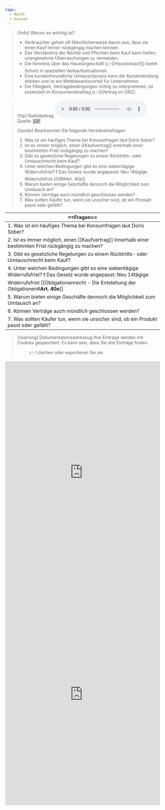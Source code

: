 ```yaml
---
tags:
  - Recht
  - Konsum
---
```

>[!info] Warum es wichtig ist?
>- Verbraucher gehen oft fälschlicherweise davon aus, dass sie einen Kauf immer rückgängig machen können.
>- Das Verständnis der Rechte und Pflichten beim Kauf kann helfen, unangenehme Überraschungen zu vermeiden.
>- Die Kenntnis über das Haustürgeschäft (👉[[Haustürkauf]]) bietet Schutz in speziellen Verkaufssituationen.
>- Eine kundenfreundliche Umtauschpraxis kann die Kundenbindung stärken und ist ein Wettbewerbsvorteil für Unternehmen.
>- Die Fähigkeit, Vertragsbedingungen richtig zu interpretieren, ist essenziell im Konsumentenalltag (👉[[Vertrag im OR]]).

>[!tip] Radiobeitrag
><audio controls><source src="https://srfaudio-a.akamaihd.net/delivery/world/a73b329e-9536-44cd-824d-e74fabdd1703.mp3"></audio>
>Quelle: [SRF](https://www.srf.ch/play/embed?urn=urn:srf:audio:7c587ffc-c728-4bf4-b541-f9d900e73c10)

>[!quote] Beantworten Sie folgende Verständnisfragen
>1. Was ist ein häufiges Thema bei Konsumfragen laut Doris Sober?
>2. Ist es immer möglich, einen [[Kaufvertrag]] innerhalb einer bestimmten Frist rückgängig zu machen?
>3. Gibt es gesetzliche Regelungen zu einem Rücktritts- oder Umtauschrecht beim Kauf?
>4. Unter welchen Bedingungen gibt es eine siebentägige Widerrufsfrist? 
>   ❗ Das Gesetz wurde angepasst: Neu 14tägige Widerrufsfrist [[OR#Art. 40e]]
>5. Warum bieten einige Geschäfte dennoch die Möglichkeit zum Umtausch an?
>6. Können Verträge auch mündlich geschlossen werden?
>7. Was sollten Käufer tun, wenn sie unsicher sind, ob ein Produkt passt oder gefällt?

| ==Fragen==                                                                                                                                                                                            |
| ----------------------------------------------------------------------------------------------------------------------------------------------------------------------------------------------------- |
| 1. Was ist ein häufiges Thema bei Konsumfragen laut Doris Sober?                                                                                                                                      |
| 2. Ist es immer möglich, einen [[Kaufvertrag]] innerhalb einer bestimmten Frist rückgängig zu machen?                                                                                                 |
| 3. Gibt es gesetzliche Regelungen zu einem Rücktritts- oder Umtauschrecht beim Kauf?                                                                                                                  |
| 4. Unter welchen Bedingungen gibt es eine siebentägige Widerrufsfrist? ❗ Das Gesetz wurde angepasst: Neu 14tägige Widerrufsfrist [[Obligationenrecht - Die Entstehung der Obligationen#**Art. 40e**]] |
| 5. Warum bieten einige Geschäfte dennoch die Möglichkeit zum Umtausch an?                                                                                                                             |
| 6. Können Verträge auch mündlich geschlossen werden?                                                                                                                                                  |
| 7. Was sollten Käufer tun, wenn sie unsicher sind, ob ein Produkt passt oder gefällt?                                                                                                                 |
>[!warning] Dokumentationswerkzeug 
>Ihre Einträge werden mit Cookies gespeichert. Es kann sein, dass Sie alte Einträge finden. 
>>👉 Löschen oder exportieren Sie sie.
<iframe src="https://app.Lumi.education/api/v1/run/dw_E7K/embed" width="100%" height="720" frameborder="0" allowfullscreen="allowfullscreen" allow="geolocation *; microphone *; camera *; midi *; encrypted-media *"></iframe>



<iframe src="https://app.Lumi.education/api/v1/run/m8rsbE/embed" width="100%" height="720" frameborder="0" allowfullscreen="allowfullscreen" allow="geolocation *; microphone *; camera *; midi *; encrypted-media *"></iframe><script src="https://app.Lumi.education/api/v1/h5p/core/js/h5p-resizer.js" charset="UTF-8" />

---
[[1. Ausgangspunkt Rückgaberecht und Umtausch]]
[[3. Weiterführende Aufträge Rückgaberecht und Umtausch]]